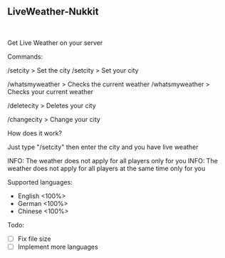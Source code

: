 <h2>LiveWeather-Nukkit</h2>



<br>

Get Live Weather on your server

Commands:

/setcity > Set the city 
/setcity > Set your city 

/whatsmyweather > Checks the current weather
/whatsmyweather > Checks your current weather

/deletecity > Deletes your city

/changecity > Change your city


How does it work?

Just type "/setcity" then enter the city and you have live weather



INFO: The weather does not apply for all players only for you
INFO: The weather does not apply for all players at the same time only for you

Supported languages:

- English <100%>
- German <100%>
- Chinese <100%>



Todo:

- [ ] Fix file size
- [ ] Implement more languages
